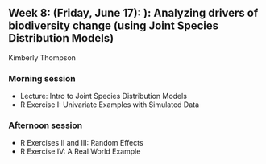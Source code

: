 ## Week 8: (Friday, June 17): ): Analyzing drivers of biodiversity change (using Joint Species Distribution Models)
Kimberly Thompson

### Morning session

- Lecture: Intro to Joint Species Distribution Models
- R Exercise I: Univariate Examples with Simulated Data

### Afternoon session

- R Exercises II and III: Random Effects
- R Exercise IV: A Real World Example 

